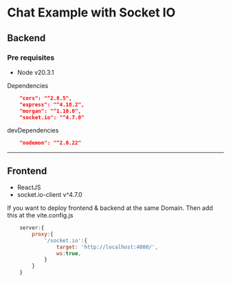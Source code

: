 # Chat Example with Socket IO

## Backend

### Pre requisites
* Node v20.3.1
  
Dependencies
```json
    "cors": "^2.8.5",
    "express": "^4.18.2",
    "morgan": "^1.10.0",
    "socket.io": "^4.7.0"
```

devDependencies
```json
    "nodemon": "^2.0.22"
```
---

## Frontend

* ReactJS
* socket.io-client  v^4.7.0

If you want to deploy frontend & backend at the same Domain. 
Then add this at the vite.config.js

```js
    server:{
        proxy:{
            '/socket.io':{
                target: 'http://localhost:4000/',
                ws:true,
            }
        }
    }
```